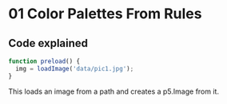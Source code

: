 # 01 Color Palettes From Rules

## Code explained
```js
function preload() {
  img = loadImage('data/pic1.jpg');
}
```
This loads an image from a path and creates a p5.Image from it.
